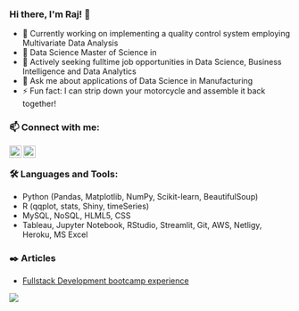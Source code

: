 ### Hi there, I'm Raj! 👋

- 🔭  Currently working on implementing a quality control system employing Multivariate Data Analysis
- 🌱  Data Science Master of Science in 
- 🤔  Actively seeking fulltime job opportunities in Data Science, Business Intelligence and Data Analytics
- 💬  Ask me about applications of Data Science in Manufacturing
- ⚡  Fun fact: I can strip down your motorcycle and assemble it back together!


### 📫  Connect with me:
   [<img align="left" alt="rajkumarin | LinkedIn" width="22px" src="https://cdn.jsdelivr.net/npm/simple-icons@v3/icons/linkedin.svg" />][linkedin]
[<img align="left" alt="rajkumarin | Tableau" width="22px" src="https://cdn.jsdelivr.net/npm/simple-icons@3.13.0/icons/tableau.svg" />][Tabelau]

<br />

### 🛠️  Languages and Tools:
- Python (Pandas, Matplotlib, NumPy, Scikit-learn, BeautifulSoup)
- R (qqplot, stats, Shiny, timeSeries)
- MySQL, NoSQL, HLML5, CSS
- Tableau, Jupyter Notebook, RStudio, Streamlit, Git, AWS, Netligy, Heroku, MS Excel


### ✒️  Articles

<!-- BLOG-POST-LIST:START -->
- [Fullstack Development bootcamp experience](https://www.linkedin.com/pulse/winter-doing-full-stack-dev-raj-kumar-dhanapal/)

<div class='tableauPlaceholder' id='viz1615321605467' style='position: relative'>
    <noscript>
        <a href='#'>
        <img alt=' ' src='https:&#47;&#47;public.tableau.com&#47;static&#47;images&#47;Ma&#47;MakeoverMondayWeek20-DataVisualizationANLY-512&#47;Dashboard&#47;1_rss.png' style='border: none' />
        </a>
    </noscript>
    <object class='tableauViz'  style='display:none;'>
        <param name='host_url' value='https%3A%2F%2Fpublic.tableau.com%2F' />
        <param name='embed_code_version' value='3' /> 
        <param name='site_root' value='' />
        <param name='name' value='MakeoverMondayWeek20-DataVisualizationANLY-512&#47;Dashboard' />
        <param name='tabs' value='no' />
        <param name='toolbar' value='yes' />
        <param name='static_image' value='https:&#47;&#47;public.tableau.com&#47;static&#47;images&#47;Ma&#47;MakeoverMondayWeek20-DataVisualizationANLY-512&#47;Dashboard&#47;1.png' /> 
        <param name='animate_transition' value='yes' />
        <param name='display_static_image' value='yes' />
        <param name='display_spinner' value='yes' />
        <param name='display_overlay' value='yes' />
        <param name='display_count' value='yes' />
        <param name='language' value='en' />
    </object>
</div>                
<script type='text/javascript'>                    
 var divElement = document.getElementById('viz1615321605467');                    
 var vizElement = divElement.getElementsByTagName('object')[0];                    
 if ( divElement.offsetWidth > 800 ) 
    { vizElement.style.width='100%';vizElement.style.height=(divElement.offsetWidth*0.75)+'px';} 
 else if ( divElement.offsetWidth > 500 ) 
    { vizElement.style.width='100%';vizElement.style.height=(divElement.offsetWidth*0.75)+'px';} 
 else 
    { vizElement.style.width='100%';vizElement.style.height='1377px';}                     
 var scriptElement = document.createElement('script');                    
 scriptElement.src = 'https://public.tableau.com/javascripts/api/viz_v1.js';                    
 vizElement.parentNode.insertBefore(scriptElement, vizElement);                
</script>

<!-- BLOG-POST-LIST:END -->

[linkedin]: https://www.linkedin.com/in/rajkumarin/
[Tabelau]: https://public.tableau.com/profile/rajkumarin#!/

